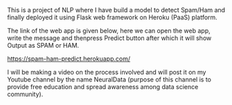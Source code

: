 This is a project of NLP where I have build a model to detect Spam/Ham and finally deployed it using Flask web framework on Heroku (PaaS) platform.

The link of the web app is given below, here we can open the web app, write the message and thenpress Predict button after which it will show Output as SPAM or HAM.

https://spam-ham-predict.herokuapp.com/

I will be making a video on the process involved and will post it on my Youtube channel by the name NeuralData (purpose of this channel is to provide free education and spread awareness among data science community).
